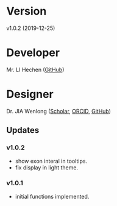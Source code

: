 # Version
v1.0.2 (2019-12-25)

# Developer
Mr. LI Hechen ([GitHub](https://github.com/lhc70000))

# Designer
Dr. JIA Wenlong ([Scholar](https://scholar.google.com.hk/citations?user=eupQCQEAAAAJ), [ORCID](https://orcid.org/0000-0002-7136-9919), [GitHub](https://github.com/Nobel-Justin))

## Updates

### v1.0.2
   - show exon interal in tooltips.
   - fix display in light theme.

### v1.0.1
   - initial functions implemented.
